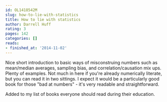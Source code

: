 ```yaml
---
id: OL1418542M
slug: how-to-lie-with-statistics
title: How to lie with statistics
author: Darrell Huff
rating: 3
pages: 142
categories: []
reads:
- finished_at: '2014-11-02'
---
```

Nice short introduction to basic ways of misconstruing numbers such as mean/median averages, sampling bias, and correlation/causation mix ups. Plenty of examples. Not much in here if you're already numerically literate, but you can read it in two sittings. I expect it would be a particularly good book for those "bad at numbers" - it's very readable and straightforward.

Added to my list of books everyone should read during their education.
